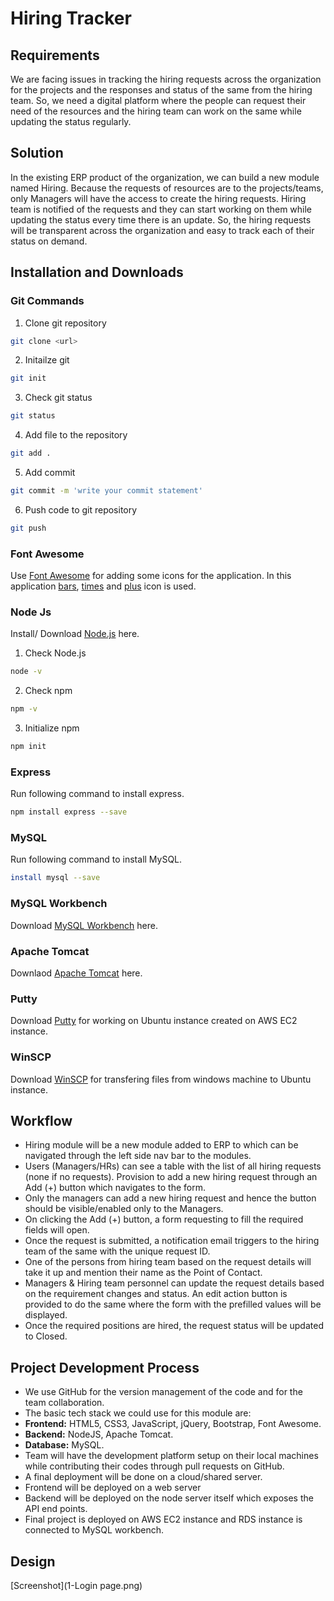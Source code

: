 # Hiring Tracker

## Requirements
We are facing issues in tracking the hiring requests across the organization for the projects and the responses and status of the same from the hiring team. So, we need a digital platform where the people can request their need of the resources and the hiring team can work on the same while updating the status regularly.

## Solution
In the existing ERP product of the organization, we can build a new module named Hiring. Because the requests of resources are to the projects/teams, only Managers will have the access to create the hiring requests. Hiring team is notified of the requests and they can start working on them while updating the status every time there is an update. So, the hiring requests will be transparent across the organization and easy to track each of their status on demand.

## Installation and Downloads
### Git Commands
1. Clone git repository 
```bash
git clone <url>
```
2. Initailze git
```bash
git init
```
3. Check git status
```bash
git status
```
4. Add file to the repository
```bash
git add .
```
5. Add commit 
```bash
git commit -m 'write your commit statement'
```
6. Push code to git repository
```bash
git push
```

### Font Awesome
Use [Font Awesome](https://fontawesome.com/) for adding some icons for the application.
In this application [bars](https://fontawesome.com/icons/bars?style=solid), [times](https://fontawesome.com/icons/times?style=solid) and [plus](https://fontawesome.com/icons/plus?style=solid) icon is used.

### Node Js 
Install/ Download [Node.js](https://nodejs.org/en/download/) here.
1. Check Node.js
```bash
node -v
```
2. Check npm
```bash
npm -v
```
3. Initialize npm
```bash
npm init
```
### Express
Run following command to install express.
```bash
npm install express --save
```
### MySQL
Run following command to install MySQL.
```bash
install mysql --save
```
### MySQL Workbench
Download [MySQL Workbench](https://dev.mysql.com/downloads/workbench/) here.
### Apache Tomcat
Downlaod [Apache Tomcat](https://tomcat.apache.org/download-80.cgi) here.
### Putty 
Download [Putty](https://www.putty.org/) for working on Ubuntu instance created on AWS EC2 instance.
### WinSCP
Download [WinSCP](https://winscp.net/eng/download.php) for transfering files from windows machine to Ubuntu instance.

## Workflow
-	Hiring module will be a new module added to ERP to which can be navigated through the left side nav bar to the modules.
-	Users (Managers/HRs) can see a table with the list of all hiring requests (none if no requests). Provision to add a new hiring request through an Add (+) button which navigates to the form.
-	Only the managers can add a new hiring request and hence the button should be visible/enabled only to the Managers.
-	On clicking the Add (+) button, a form requesting to fill the required fields will open. 
-	Once the request is submitted, a notification email triggers to the hiring team of the same with the unique request ID.
-	One of the persons from hiring team based on the request details will take it up and mention their name as the Point of Contact.
-	Managers & Hiring team personnel can update the request details based on the requirement changes and status. An edit action button is provided to do the same where the form with the prefilled values will be displayed.
-	Once the required positions are hired, the request status will be updated to Closed.

## Project Development Process
-	We use GitHub for the version management of the code and for the team collaboration.
-	The basic tech stack we could use for this module are:
-	__Frontend:__ HTML5, CSS3, JavaScript, jQuery, Bootstrap, Font Awesome.
-	__Backend:__ NodeJS, Apache Tomcat.
-	__Database:__ MySQL.
-	Team will have the development platform setup on their local machines while contributing their codes through pull requests on GitHub.
-	A final deployment will be done on a cloud/shared server.
-	Frontend will be deployed on a web server
-	Backend will be deployed on the node server itself which exposes the API end points.
-	Final project is deployed on AWS EC2 instance and RDS instance is connected to MySQL workbench.

## Design 
[Screenshot](1-Login page.png)
